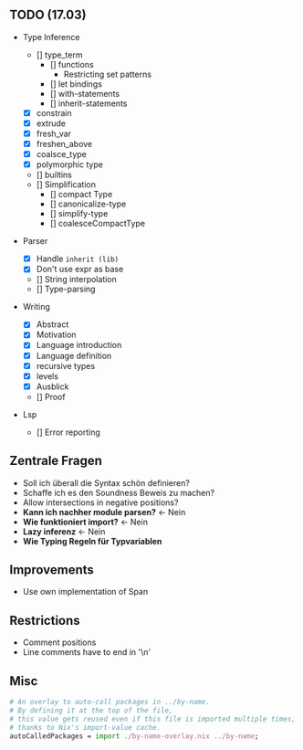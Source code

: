 ## TODO (17.03)

- Type Inference

  - [] type_term
    - [] functions
      - Restricting set patterns
    - [] let bindings
    - [] with-statements
    - [] inherit-statements
  - [x] constrain
  - [x] extrude
  - [x] fresh_var
  - [x] freshen_above
  - [x] coalsce_type
  - [x] polymorphic type
  - [] builtins
  - [] Simplification
    - [] compact Type
    - [] canonicalize-type
    - [] simplify-type
    - [] coalesceCompactType

- Parser

  - [x] Handle `inherit (lib)`
  - [x] Don't use expr as base
  - [] String interpolation
  - [] Type-parsing

- Writing

  - [x] Abstract
  - [x] Motivation
  - [x] Language introduction
  - [x] Language definition
  - [x] recursive types
  - [x] levels
  - [x] Ausblick
  - [] Proof

- Lsp
  - [] Error reporting

## Zentrale Fragen

- Soll ich überall die Syntax schön definieren?
- Schaffe ich es den Soundness Beweis zu machen?
- Allow intersections in negative positions?
- **Kann ich nachher module parsen?** <- Nein
- **Wie funktioniert import?** <- Nein
- **Lazy inferenz** <- Nein
- **Wie Typing Regeln für Typvariablen**

## Improvements

- Use own implementation of Span

## Restrictions

- Comment positions
- Line comments have to end in '\n'

## Misc

```nix
# An overlay to auto-call packages in ../by-name.
# By defining it at the top of the file,
# this value gets reused even if this file is imported multiple times,
# thanks to Nix's import-value cache.
autoCalledPackages = import ./by-name-overlay.nix ../by-name;
```
